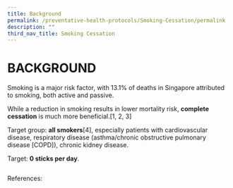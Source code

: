 ```yaml
---
title: Background
permalink: /preventative-health-protocols/Smoking-Cessation/permalink
description: ""
third_nav_title: Smoking Cessation
---
```

# BACKGROUND
Smoking is a major risk factor, with 13.1% of deaths in Singapore attributed to smoking, both active and passive.

While a reduction in smoking results in lower mortality risk, **complete cessation** is much more beneficial.[1, 2, 3]

Target group: **all smokers**[4], especially patients with cardiovascular disease, respiratory disease (asthma/chronic obstructive pulmonary disease \[COPD\]), chronic kidney disease.

Target: **0 sticks per day**.
```

```
References:

